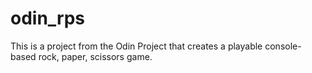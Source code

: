 # odin_rps

This is a project from the Odin Project that creates a playable console-based rock, paper, scissors game.
